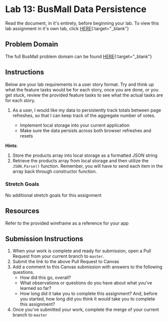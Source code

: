 # Lab 13: BusMall Data Persistence

Read the document, in it's entirety, before beginning your lab. To view this lab assignment in it's own tab, click [HERE](https://codefellows.github.io/code-201-guide/curriculum/class-13/lab/){:target="_blank"}

## Problem Domain

The full BusMall problem domain can be found [HERE](https://codefellows.github.io/code-201-guide/curriculum/class-11/lab/){:target="_blank"} 

## Instructions

Below are your lab requirements in a user story format. Try and think up what the feature tasks would be for each story, once you are done, or you get stuck, review the provided feature tasks to see what the actual tasks are for each story.

1. As a user, I would like my data to persistently track totals between page refreshes, so that I can keep track of the aggregate number of votes.

      - Implement local storage into your current application
      - Make sure the data persists across both browser refreshes and resets

**Hints**:
1. Store the products array into local storage as a formatted JSON string 
2. Retrieve the products array from local storage and then utilize the `JSON.Parse()` function. Remember, you will have to send each item in the array back through constructor function. 

### Stretch Goals
No additional stretch goals for this assignment

## Resources
Refer to the provided wireframe as a reference for your app

## Submission Instructions

1. When your work is complete and ready for submission, open a Pull Request from your current branch to `master`.
2. Submit the link to the above Pull Request to Canvas
3. Add a comment to this Canvas submission with answers to the following questions.
    - How did this go, overall?
    - What observations or questions do you have about what you've learned so far?
    - How long did it take you to complete this assignment? And, before you started, how long did you think it would take you to complete this assignment?
4. Once you've submitted your work, complete the merge of your current branch to `master`
